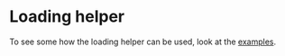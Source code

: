 
# Loading helper

To see some how the loading helper can be used, look at the [examples](/examples/loading/).
